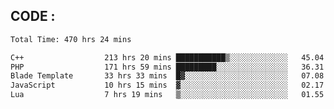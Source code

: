 ## CODE :
<!--START_SECTION:waka-->

```txt
Total Time: 470 hrs 24 mins

C++                  213 hrs 20 mins ███████████▒░░░░░░░░░░░░░   45.04 %
PHP                  171 hrs 59 mins █████████░░░░░░░░░░░░░░░░   36.31 %
Blade Template       33 hrs 33 mins  █▓░░░░░░░░░░░░░░░░░░░░░░░   07.08 %
JavaScript           10 hrs 15 mins  ▓░░░░░░░░░░░░░░░░░░░░░░░░   02.17 %
Lua                  7 hrs 19 mins   ▒░░░░░░░░░░░░░░░░░░░░░░░░   01.55 %
```

<!--END_SECTION:waka-->

